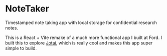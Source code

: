 # NoteTaker
Timestamped note taking app with local storage for confidential research notes.

This is a React + Vite remake of a much more functional app I built at Ford. I built this to explore [Jotai](https://jotai.org/), which is really cool and makes this app super simple to build.
